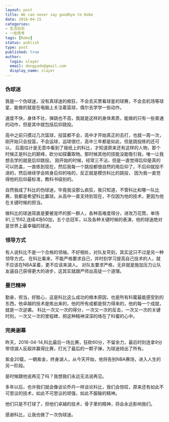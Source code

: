 ```yaml
---
layout: post
title: We can never say goodbye to Kobe  
date: 2016-04-15
categories:
- 生活日志
- 一些思考
tags: [Kobe]
status: publish
type: post
published: true
author:
  login: slayer
  email: dongyado@gmail.com
  display_name: slayer
---
```


### 伪球迷
我是一个伪球迷，没有真球迷的痴狂，不会去买票看球星的球赛，不会去机场等球星，能做的就是在电脑上关注着篮球，偶尔去学学一些动作。

速度不快，身体不壮，弹跳也不高，我就是这样的身体素质，能做的只有一些普通的动作，但是其中就包括后仰跳投。

高中之前只摸过几次篮球，投篮都不会，高中才开始真正的去打，也就一周一次，刚开始只会投篮，不会运球，运球很烂，高中三年都是如此，但是跳投练的还可以，
后面估计是无意中看到了报纸上的科比，才知道原来还有这样的人物，那个时候正是科比的巅峰，砍分如探囊取物。那时候其他的技能没能吸引我，唯一让我想去学的就是后仰跳投。
刚开始的时候，经常三不沾，但是一直觉得后仰是真的可以防盖，一直练到现在，然后我每一个跳投都很自然的用后仰了，不后仰就投不进的，然后继续学会转身后仰的啥的，反正就是模仿科比的跳投，
因为我一直觉得他的后仰最标准，教科书级别的。

自然我成了科比的伪球迷，毕竟我没那么疯狂，我只知道，不管科比和哪一队比赛，我都是希望科比赢球。从高中一直支持到现在，不仅因为他的技术，更因为他在关键时候的担当。

做科比的球迷简直是要被宠坏的那一群人，各种高难度得分，进攻万花筒，单场81,三节62,连续4场50加，五个总冠军，以及各种关键时候的表演，他的球迷绝对是世界上最幸福的球迷。

### 领导方式
有人说科比不是一个合格的领袖，不好相处，对队友苛刻，其实这只不过是另一种领导方式。
在科比看来，不能严格要求自己，并时刻学习提高自己技术的人，就不应该在NBA呆着，更不应该来湖人。
对队友要求严格，无非就是施加压力让队友逼自己获得更大的进步，这其实就跟严师出高徒一个道理。

### 曼巴精神
勤奋，担当，好胜心，这是科比这么成功的根本原因，也是所有科蜜最能感受到的东西，他卓越的技术是练出来的，他的所有成都是努力得来的，他的每一个成就，就是一次逆袭。
科比一次又一次的得分，一次又一次的反击，一次又一次的关键时刻，一次又一次的里程碑，把这种精神深深的烙在了科蜜的心中。

### 完美谢幕
昨天，2016-04-14,科比最后一场比赛，狂砍60分，不留余力，最后时刻连拿9分带领湖人反超并赢得比赛，打光了最后的一颗子弹，为球迷倾出了所有。

紫金20载，一朝紫金，终身湖人，从今天开始，他将告别NBA赛场，进入人生的另一阶段。

是时候跟他说再见了吗？我想我们永远无法说再见。


多年以后，也许我们就会像谈论乔丹一样谈论科比，我们会惊叹，原来还有如此不可思议的技术，如此不可思议的顽强，如此不服输的精神。

他们只是不打球了，但他们卓越的技术，骨子里的精神，将会永远影响我们。

感谢科比，让我也做了一次伪球迷。
